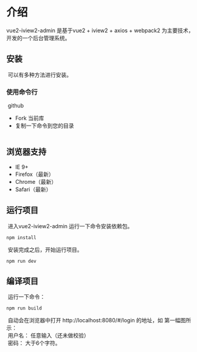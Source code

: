 # 介绍
  vue2-iview2-admin 是基于vue2 + iview2 + axios + webpack2 为主要技术，开发的一个后台管理系统。</br>
 
## 安装
  可以有多种方法进行安装。
### 使用命令行
  github</br>
* Fork 当前库
* 复制一下命令到您的目录</br>
``` 
```
## 浏览器支持
* IE 9+
* Firefox（最新）
* Chrome（最新）
* Safari（最新）
## 运行项目
  进入vue2-iview2-admin 运行一下命令安装依赖包。
```
npm install
```
  安装完成之后，开始运行项目。
```
npm run dev 
```
## 编译项目
  运行一下命令：
```
npm run build
```
  自动会在浏览器中打开 http://localhost:8080/#/login 的地址，如 第一幅图所示：</br>
  用户名： 任意输入（还未做校验）</br>
  密码： 大于6个字符。